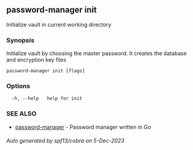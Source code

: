 ## password-manager init

Initialize vault in current working directory

### Synopsis

Initialize vault by choosing the master password. It creates the database and encryption key files

```
password-manager init [flags]
```

### Options

```
  -h, --help   help for init
```

### SEE ALSO

* [password-manager](password-manager.md)	 - Password manager written in Go

###### Auto generated by spf13/cobra on 5-Dec-2023
